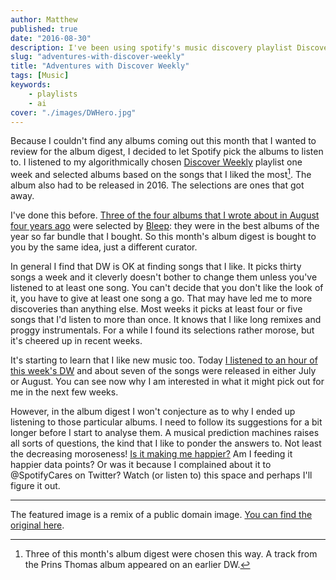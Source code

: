 ```yaml
---
author: Matthew
published: true
date: "2016-08-30"
description: I've been using spotify's music discovery playlist Discover Weekly to find new albums for this month's album digest. Here's some thoughts.
slug: "adventures-with-discover-weekly" 
title: "Adventures with Discover Weekly"
tags: [Music]
keywords:
    - playlists
    - ai
cover: "./images/DWHero.jpg"
---
```


Because I couldn't find any albums coming out this month that I wanted to review for the album digest, I decided to let Spotify pick the albums to listen to. I listened to my algorithmically chosen [Discover Weekly](https://techcrunch.com/2015/07/20/why-browse-when-you-can-play/) playlist one week and selected albums based on the songs that I liked the most[^1]. The album also had to be released in 2016. The selections are ones that got away.

I've done this before. [Three of the four albums that I wrote about in August four years ago](/album-digest-august-2012/) were selected by [Bleep](https://bleep.com): they were in the best albums of the year so far bundle that I bought. So this month's album digest is bought to you by the same idea, just a different curator.

In general I find that DW is OK at finding songs that I like. It picks thirty songs a week and it cleverly doesn't bother to change them unless you've listened to at least one song. You can't decide that you don't like the look of it, you have to give at least one song a go. That may have led me to more discoveries than anything else. Most weeks it picks at least four or five songs that I'd listen to more than once. It knows that I like long remixes and proggy instrumentals. For a while I found its selections rather morose, but it's cheered up in recent weeks.

It's starting to learn that I like new music too. Today [I listened to an hour of this week's DW](https://open.spotify.com/user/spotifydiscover/playlist/2RCUVNJOvLOhcWenkt0ECQ?gtm=1) and about seven of the songs were released in either July or August. You can see now why I am interested in what it might pick out for me in the next few weeks.

However, in the album digest I won't conjecture as to why I ended up listening to those particular albums. I need to follow its suggestions for a bit longer before I start to analyse them. A musical prediction machines raises all sorts of questions, the kind that I like to ponder the answers to. Not least the decreasing moroseness! [Is it making me happier?](http://talkingpointsmemo.com/theslice/how-internet-algorithms-can-help-us-be-better-humans) Am I feeding it happier data points? Or was it because I complained about it to @SpotifyCares on Twitter? Watch (or listen to) this space and perhaps I'll figure it out.

---

The featured image is a remix of a public domain image. [You can find the original here](https://flic.kr/p/b4byR2).

[^1]: Three of this month's album digest were chosen this way. A track from the Prins Thomas album appeared on an earlier DW.
